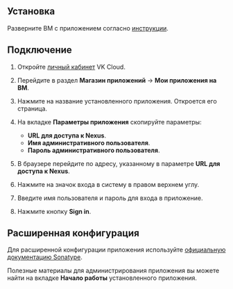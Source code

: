 ## Установка

Разверните ВМ с приложением согласно [инструкции](../../quick-start/).

## Подключение

1. Откройте [личный кабинет](https://mcs.mail.ru/app/) VK Cloud.
1. Перейдите в раздел **Магазин приложений** → **Мои приложения на ВМ**.
1. Нажмите на название установленного приложения. Откроется его страница.
1. На вкладке **Параметры приложения** скопируйте параметры:

    - **URL для доступа к Nexus**.
    - **Имя административного пользователя**.
    - **Пароль административного пользователя**.

1. В браузере перейдите по адресу, указанному в параметре **URL для доступа к Nexus**.
1. Нажмите на значок входа в систему в правом верхнем углу.
1. Введите имя пользователя и пароль для входа в приложение.
1. Нажмите кнопку **Sign in**.

## Расширенная конфигурация

Для расширенной конфигурации приложения используйте [официальную документацию Sonatype](https://help.sonatype.com/repomanager3).

<info>

Полезные материалы для администрирования приложения вы можете найти на вкладке **Начало работы** установленного приложения.

</info>
